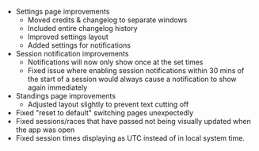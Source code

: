 ﻿- Settings page improvements
  - Moved credits & changelog to separate windows
  - Included entire changelog history
  - Improved settings layout
  - Added settings for notifications
- Session notification improvements
  - Notifications will now only show once at the set times
  - Fixed issue where enabling session notifications within 30 mins of the start of a session would always cause a notification to show again immediately
- Standings page improvements
  - Adjusted layout slightly to prevent text cutting off
- Fixed "reset to default" switching pages unexpectedly
- Fixed sessions/races that have passed not being visually updated when the app was open
- Fixed session times displaying as UTC instead of in local system time.